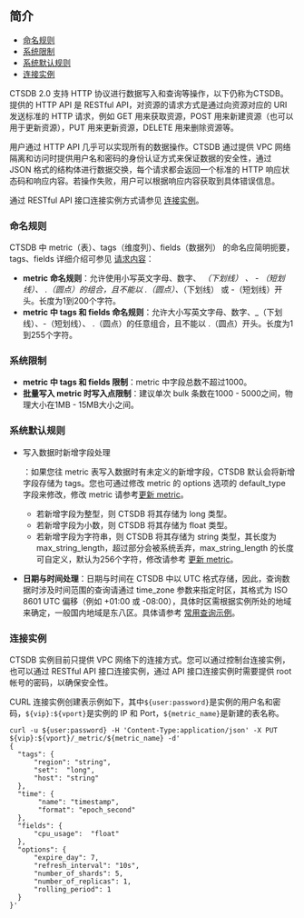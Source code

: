 ## 简介

- [命名规则](跳转超链接)
- [系统限制](跳转超链接)
- [系统默认规则](跳转超链接)
- [连接实例](跳转超链接)

CTSDB 2.0 支持 HTTP 协议进行数据写入和查询等操作，以下仍称为CTSDB。提供的 HTTP API 是 RESTful API，对资源的请求方式是通过向资源对应的 URI 发送标准的 HTTP 请求，例如 GET 用来获取资源，POST 用来新建资源（也可以用于更新资源），PUT 用来更新资源，DELETE 用来删除资源等。

用户通过 HTTP API 几乎可以实现所有的数据操作。CTSDB 通过提供 VPC 网络隔离和访问时提供用户名和密码的身份认证方式来保证数据的安全性，通过 JSON 格式的结构体进行数据交换，每个请求都会返回一个标准的 HTTP 响应状态码和响应内容。若操作失败，用户可以根据响应内容获取到具体错误信息。

通过 RESTful API 接口连接实例方式请参见 [连接实例](跳转超链接)。

### 命名规则

CTSDB 中 metric（表）、tags（维度列）、fields（数据列） 的命名应简明扼要，tags、fields 详细介绍可参见 [请求内容](跳转超链接)：

- **metric 命名规则**：允许使用小写英文字母、数字、 _（下划线） 、 - （短划线）、 .（圆点）的组合，且不能以 .（圆点）、_（下划线） 或 -（短划线）开头。长度为1到200个字符。
- **metric 中 tags 和 fields 命名规则**：允许大小写英文字母、数字、_（下划线）、-（短划线）、 .（圆点）的任意组合，且不能以 .（圆点）开头。长度为1到255个字符。

### 系统限制

- **metric 中 tags 和 fields 限制**：metric 中字段总数不超过1000。
- **批量写入 metric 时写入点限制**：建议单次 bulk 条数在1000 - 5000之间，物理大小在1MB - 15MB大小之间。

### 系统默认规则

- 写入数据时新增字段处理

  ：如果您往 metric 表写入数据时有未定义的新增字段，CTSDB 默认会将新增字段存储为 tags。您也可通过修改 metric 的 options 选项的 default_type 字段来修改，修改 metric 请参考[更新 metric](跳转超链接)。

  - 若新增字段为整型，则 CTSDB 将其存储为 long 类型。
  - 若新增字段为小数，则 CTSDB 将其存储为 float 类型。
  - 若新增字段为字符串，则 CTSDB 将其存储为 string 类型，其长度为 max_string_length，超过部分会被系统丢弃，max_string_length 的长度可自定义，默认为256个字符，修改请参考 [更新 metric](跳转超链接)。

- **日期与时间处理**：日期与时间在 CTSDB 中以 UTC 格式存储，因此，查询数据时涉及时间范围的查询请通过 time_zone 参数来指定时区，其格式为 ISO 8601 UTC 偏移（例如 +01:00 或 -08:00），具体时区需根据实例所处的地域来确定，一般国内地域是东八区。具体请参考 [常用查询示例](跳转超链接)。

### 连接实例

CTSDB 实例目前只提供 VPC 网络下的连接方式。您可以通过控制台连接实例，也可以通过 RESTful API 接口连接实例，通过 API 接口连接实例时需要提供 root 帐号的密码，以确保安全性。

CURL 连接实例创建表示例如下，其中`${user:password}`是实例的用户名和密码，`${vip}:${vport}`是实例的 IP 和 Port，`${metric_name}`是新建的表名称。

```
curl -u ${user:password} -H 'Content-Type:application/json' -X PUT ${vip}:${vport}/_metric/${metric_name} -d'
{ 
  "tags": {
      "region": "string",
      "set":  "long",
      "host": "string"
  },
  "time": {
       "name": "timestamp",
       "format": "epoch_second"
  },
  "fields": {
      "cpu_usage":  "float"
  },
  "options": {
      "expire_day": 7,
      "refresh_interval": "10s",
      "number_of_shards": 5,
      "number_of_replicas": 1,
      "rolling_period": 1
  }
}'
```
